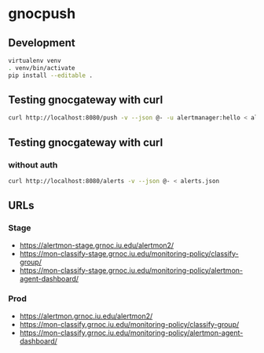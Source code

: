 # gnocpush

## Development

```bash
virtualenv venv
. venv/bin/activate
pip install --editable .
```

## Testing gnocgateway with curl

```bash
curl http://localhost:8080/push -v --json @- -u alertmanager:hello < alerts.json
```

## Testing gnocgateway with curl

### without auth

```bash
curl http://localhost:8080/alerts -v --json @- < alerts.json
```

## URLs

### Stage

* https://alertmon-stage.grnoc.iu.edu/alertmon2/
* https://mon-classify-stage.grnoc.iu.edu/monitoring-policy/classify-group/
* https://mon-classify-stage.grnoc.iu.edu/monitoring-policy/alertmon-agent-dashboard/

### Prod

* https://alertmon.grnoc.iu.edu/alertmon2/
* https://mon-classify.grnoc.iu.edu/monitoring-policy/classify-group/
* https://mon-classify.grnoc.iu.edu/monitoring-policy/alertmon-agent-dashboard/

